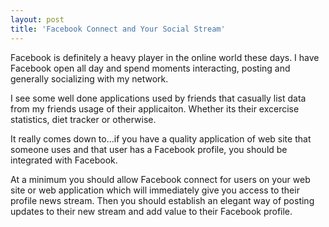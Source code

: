 ```yaml
---
layout: post
title: 'Facebook Connect and Your Social Stream'
---
```

Facebook is definitely a heavy player in the online world these days. I have Facebook open all day and spend moments interacting, posting and generally socializing with my network.<p></p>
I see some well done applications used by friends that casually list data from my friends usage of their applicaiton. Whether its their excercise statistics, diet tracker or otherwise.<p></p>
It really comes down to...if you have a quality application of web site that someone uses and that user has a Facebook profile, you should be integrated with Facebook.<p></p>
At a minimum you should allow Facebook connect for users on your web site or web application which will immediately give you access to their profile news stream. Then you should establish an elegant way of posting updates to their new stream and add value to their Facebook profile.
